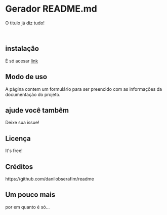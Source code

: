 <h1>Gerador README.md</h1>
    <p>O titulo já diz tudo!</p></br>
    <h2>instalação</h2>
    <p>É só acesar <a href='https://danilobserafim.github.io/readme/'>link</a></p>
    <h2>Modo de uso</h2>
    <p>A página contem um formulário para ser preencido com as informações da documentação do projeto.</p>
    <h2>ajude você tambêm</h2>
    <p>Deixe sua issue! </p>
    <h2>Licença</h2>
    <p>It's free!</p>
    <h2>Créditos</h2>
    <p>https://github.com/danilobserafim/readme</p>
    <h2>Um pouco mais</h2>
    <p>por em quanto é só...</p>